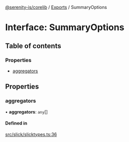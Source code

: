 [@serenity-is/corelib](../README.md) / [Exports](../modules.md) / SummaryOptions

# Interface: SummaryOptions

## Table of contents

### Properties

- [aggregators](SummaryOptions.md#aggregators)

## Properties

### aggregators

• **aggregators**: `any`[]

#### Defined in

[src/slick/slicktypes.ts:36](https://github.com/serenity-is/serenity/blob/master/packages/corelib/src/slick/slicktypes.ts#L36)
